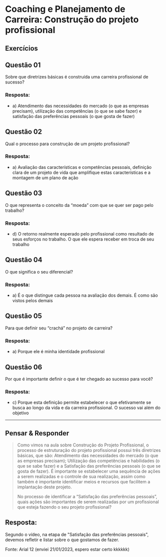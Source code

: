 # Coaching e Planejamento de Carreira: Construção do projeto profissional

## Exercícios


## Questão 01
Sobre que diretrizes básicas é construída uma carreira profissional de sucesso?

### Resposta:
- a) Atendimento das necessidades do mercado (o que as empresas precisam), utilização das competências (o que se sabe fazer) e satisfação das preferências pessoais (o que gosta de fazer)


## Questão 02
Qual o processo para construção de um projeto profissional?

### Resposta:
- a) Avaliação das características e competências pessoais, definição clara de um projeto de vida que amplifique estas características e a montagem de um plano de ação


## Questão 03
O que representa o conceito da “moeda” com que se quer ser pago pelo trabalho?

### Resposta:
- d) O retorno realmente esperado pelo profissional como resultado de seus esforços no trabalho. O que ele espera receber em troca de seu trabalho


## Questão 04
O que significa o seu diferencial?

### Resposta:
- a) É o que distingue cada pessoa na avaliação dos demais. É como são vistos pelos demais


## Questão 05
Para que definir seu “crachá” no projeto de carreira?

### Resposta:
- a) Porque ele é minha identidade profissional


## Questão 06
Por que é importante definir o que é ter chegado ao sucesso para você?

### Resposta:
- c) Porque esta definição permite estabelecer o que efetivamente se busca ao longo da vida e da carreira profissional. O sucesso vai além do objetivo

<hr>

## Pensar & Responder

> Como vimos na aula sobre Construção do Projeto Profissional, o processo de estruturação do projeto profissional possui três diretrizes básicas, que são: Atendimento das necessidades do mercado (o que as empresas precisam); Utilização das competências e habilidades (o que se sabe fazer) e a Satisfação das preferências pessoais (o que se gosta de fazer). É importante se estabelecer uma sequência de ações a serem realizadas e o controle de sua realização, assim como também é importante identificar meios e recursos que facilitem a implantação deste projeto.
>
> No processo de identificar a “Satisfação das preferências pessoais”, quais ações são importantes de serem realizadas por um profissional que esteja fazendo o seu projeto profissional?


## Resposta:
Segundo o vídeo, na etapa de "Satisfação das preferências pessoais", devemos refletir e listar sobre o que gostamos de fazer.

Fonte: Arial 12 (enviei 21/01/2023, espero estar certo kkkkkk)